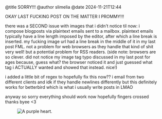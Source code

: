 @title SORRY!!! @author slimelia @date 2024-11-21T12:44OKAY LAST FUCKING POST ON THE MATTER I PROMMY!!!there was a SECOND issue with images that i didn't notice til now: i compose blogposts via plaintext emails sent to a mailbox. plaintext emails typically have a line length imposed by the editor, after which a line break is inserted. my fucking image url had a line break in the middle of it in my last post FML. not a problem for web browsers as they handle that kind of shit very well! but a potential problem for RSS readers. (side note: browsers are so clever. did not notice my image tag typo discussed in my last post for ages because, guess what? the browser noticed it and just guessed what tag i ACTUALLY wanted and showed that instead. nice!)i added a little bit of regex to hopefully fix this now?? i email from two different clients and idk if they handle newlines differently but this definitely works for betterbird which is what i usually write posts in LMAOanyway so sorry everything should work now hopefully fingers crossed thanks byee <3<figure><img src="https://tilde.town/~slimelia/pages/SORRY!!!/purple-heart.png" alt="A purple heart." /></figure>